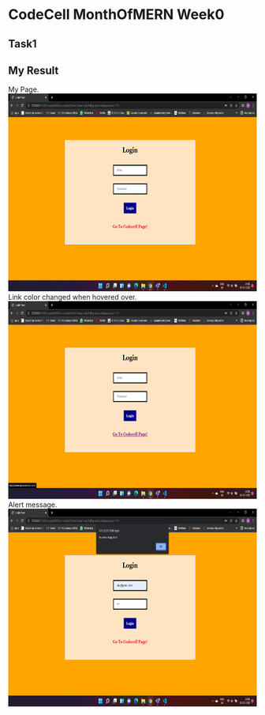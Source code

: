# CodeCell MonthOfMERN Week0

## Task1

## My Result

My Page.
<br>
<img src="../assets/task1_ss1.jpg.png" height="400">
<br>
Link color changed when hovered over.
<br>
<img src="../assets/task1_ss2.jpg.png" height="400">
<br>
Alert message.
<br>
<img src="../assets/task1_ss3.jpg.png" height="400">
